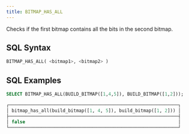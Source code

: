 ```yaml
---
title: BITMAP_HAS_ALL
---
```


Checks if the first bitmap contains all the bits in the second bitmap.

## SQL Syntax

```sql
BITMAP_HAS_ALL( <bitmap1>, <bitmap2> )
```

## SQL Examples

```sql
SELECT BITMAP_HAS_ALL(BUILD_BITMAP([1,4,5]), BUILD_BITMAP([1,2]));

┌───────────────────────────────────────────────────────────────┐
│ bitmap_has_all(build_bitmap([1, 4, 5]), build_bitmap([1, 2])) │
├───────────────────────────────────────────────────────────────┤
│ false                                                         │
└───────────────────────────────────────────────────────────────┘
```